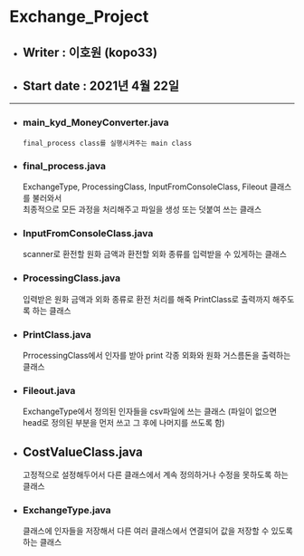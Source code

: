  # Exchange_Project
 - ## Writer : 이호원 (kopo33)
 - ## Start date : 2021년 4월 22일
***
 - ### main_kyd_MoneyConverter.java
	`final_process class를 실행시켜주는 main class`
 - ### final_process.java

	ExchangeType, ProcessingClass, InputFromConsoleClass, Fileout 클래스를 불러와서  
	최종적으로 모든 과정을 처리해주고 파일을 생성 또는 덧붙여 쓰는 클래스

 - ### InputFromConsoleClass.java

	scanner로 환전할 원화 금액과 환전할 외화 종류를 입력받을 수 있게하는 클래스

 - ### ProcessingClass.java

	입력받은 원화 금액과 외화 종류로 환전 처리를 해죽 PrintClass로 출력까지 해주도록 하는 클래스

 - ### PrintClass.java

	PrrocessingClass에서 인자를 받아 print 각종 외화와 원화 거스름돈을 출력하는 클래스

 - ### Fileout.java

	ExchangeType에서 정의된 인자들을 csv파일에 쓰는 클래스
	(파일이 없으면 head로 정의된 부분을 먼저 쓰고 그 후에 나머지를 쓰도록 함)

 - ## CostValueClass.java

	고정적으로 설정해두어서 다른 클래스에서 계속 정의하거나 수정을 못하도록 하는 클래스

 - ### ExchangeType.java

	클래스에 인자들을 저장해서 다른 여러 클래스에서 연결되어 값을 저장할 수 있도록 하는 클래스
